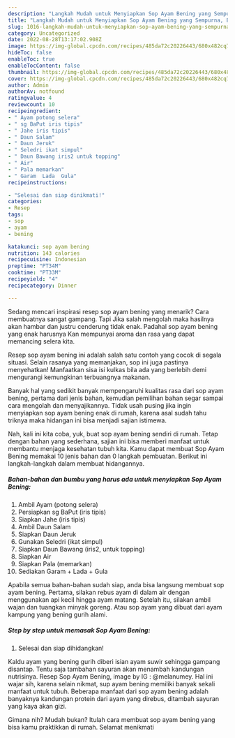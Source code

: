 ```yaml
---
description: "Langkah Mudah untuk Menyiapkan Sop Ayam Bening yang Sempurna, Buat Buka Puasa}"
title: "Langkah Mudah untuk Menyiapkan Sop Ayam Bening yang Sempurna, Buat Buka Puasa}"
slug: 1016-langkah-mudah-untuk-menyiapkan-sop-ayam-bening-yang-sempurna-buat-buka-puasa
category: Uncategorized
date: 2022-08-28T13:17:02.908Z
image: https://img-global.cpcdn.com/recipes/485da72c20226443/680x482cq70/sop-ayam-bening-foto-resep-utama.jpg
hideToc: false
enableToc: true
enableTocContent: false
thumbnail: https://img-global.cpcdn.com/recipes/485da72c20226443/680x482cq70/sop-ayam-bening-foto-resep-utama.jpg
cover: https://img-global.cpcdn.com/recipes/485da72c20226443/680x482cq70/sop-ayam-bening-foto-resep-utama.jpg
author: Admin
authorAv: notfound
ratingvalue: 4
reviewcount: 10
recipeingredient:
- " Ayam potong selera"
- " sg BaPut iris tipis"
- " Jahe iris tipis"
- " Daun Salam"
- " Daun Jeruk"
- " Seledri ikat simpul"
- " Daun Bawang iris2 untuk topping"
- " Air"
- " Pala memarkan"
- " Garam  Lada  Gula"
recipeinstructions:

- "Selesai dan siap dinikmati!"
categories:
- Resep
tags:
- sop
- ayam
- bening

katakunci: sop ayam bening 
nutrition: 143 calories
recipecuisine: Indonesian
preptime: "PT34M"
cooktime: "PT33M"
recipeyield: "4"
recipecategory: Dinner

---
```



Sedang mencari inspirasi resep sop ayam bening yang menarik? Cara membuatnya sangat gampang. Tapi Jika salah mengolah maka hasilnya akan hambar dan justru cenderung tidak enak. Padahal sop ayam bening yang enak harusnya Kan mempunyai aroma dan rasa yang dapat memancing selera kita.


Resep sop ayam bening ini adalah salah satu contoh yang cocok di segala situasi. Selain rasanya yang memanjakan, sop ini juga pastinya menyehatkan! Manfaatkan sisa isi kulkas bila ada yang berlebih demi mengurangi kemungkinan terbuangnya makanan.

Banyak hal yang sedikit banyak mempengaruhi kualitas rasa dari sop ayam bening, pertama dari jenis bahan, kemudian pemilihan bahan segar sampai cara mengolah dan menyajikannya. Tidak usah pusing jika ingin menyiapkan sop ayam bening enak di rumah, karena asal sudah tahu triknya maka hidangan ini bisa menjadi sajian istimewa.


Nah, kali ini kita coba, yuk, buat sop ayam bening sendiri di rumah. Tetap dengan bahan yang sederhana, sajian ini bisa memberi manfaat untuk membantu menjaga kesehatan tubuh kita. Kamu dapat membuat Sop Ayam Bening memakai 10 jenis bahan dan 0 langkah pembuatan. Berikut ini langkah-langkah dalam membuat hidangannya.

<!--inarticleads1-->

##### Bahan-bahan dan bumbu yang harus ada untuk menyiapkan Sop Ayam Bening:

1. Ambil  Ayam (potong selera)
1. Persiapkan  sg BaPut (iris tipis)
1. Siapkan  Jahe (iris tipis)
1. Ambil  Daun Salam
1. Siapkan  Daun Jeruk
1. Gunakan  Seledri (ikat simpul)
1. Siapkan  Daun Bawang (iris2, untuk topping)
1. Siapkan  Air
1. Siapkan  Pala (memarkan)
1. Sediakan  Garam + Lada + Gula


Apabila semua bahan-bahan sudah siap, anda bisa langsung membuat sop ayam bening. Pertama, silakan rebus ayam di dalam air dengan menggunakan api kecil hingga ayam matang. Setelah itu, silakan ambil wajan dan tuangkan minyak goreng. Atau sop ayam yang dibuat dari ayam kampung yang bening gurih alami. 

<!--inarticleads2-->

##### Step by step untuk memasak Sop Ayam Bening:


1. Selesai dan siap dihidangkan!

Kaldu ayam yang bening gurih diberi isian ayam suwir sehingga gampang disantap. Tentu saja tambahan sayuran akan menambah kandungan nutrisinya. Resep Sop Ayam Bening, image by IG : @melanumey. Hal ini wajar sih, karena selain nikmat, sup ayam bening memiliki banyak sekali manfaat untuk tubuh. Beberapa manfaat dari sop ayam bening adalah banyaknya kandungan protein dari ayam yang direbus, ditambah sayuran yang kaya akan gizi. 

Gimana nih? Mudah bukan? Itulah cara membuat sop ayam bening yang bisa kamu praktikkan di rumah. Selamat menikmati
